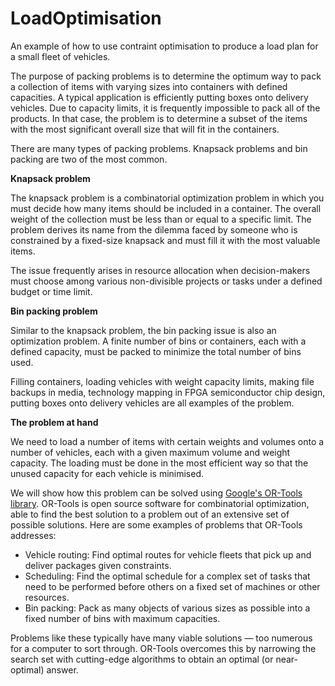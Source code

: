 # LoadOptimisation
An example of how to use contraint optimisation to produce a load plan for a small fleet of vehicles.

The purpose of packing problems is to determine the optimum way to pack a collection of items with varying sizes into containers with defined capacities. A typical application is efficiently putting boxes onto delivery vehicles. Due to capacity limits, it is frequently impossible to pack all of the products. In that case, the problem is to determine a subset of the items with the most significant overall size that will fit in the containers.

There are many types of packing problems. Knapsack problems and bin packing are two of the most common.

**Knapsack problem**

The knapsack problem is a combinatorial optimization problem in which you must decide how many items should be included in a container. The overall weight of the collection must be less than or equal to a specific limit. The problem derives its name from the dilemma faced by someone who is constrained by a fixed-size knapsack and must fill it with the most valuable items.

The issue frequently arises in resource allocation when decision-makers must choose among various non-divisible projects or tasks under a defined budget or time limit.

**Bin packing problem**

Similar to the knapsack problem, the bin packing issue is also an optimization problem. A finite number of bins or containers, each with a defined capacity, must be packed to minimize the total number of bins used.

Filling containers, loading vehicles with weight capacity limits, making file backups in media, technology mapping in FPGA semiconductor chip design, putting boxes onto delivery vehicles are all examples of the problem.

**The problem at hand**

We need to load a number of items with certain weights and volumes onto a number of vehicles, each with a given maximum volume and weight capacity. The loading must be done in the most efficient way so that the unused capacity for each vehicle is minimised.

We will show how this problem can be solved using [Google's OR-Tools library](https://developers.google.com/optimization). 
OR-Tools is open source software for combinatorial optimization, able to find the best solution to a problem out of an extensive set of possible solutions. Here are some examples of problems that OR-Tools addresses:

* Vehicle routing: Find optimal routes for vehicle fleets that pick up and deliver packages given constraints.
* Scheduling: Find the optimal schedule for a complex set of tasks that need to be performed before others on a fixed set of machines or other resources.
* Bin packing: Pack as many objects of various sizes as possible into a fixed number of bins with maximum capacities.

Problems like these typically have many viable solutions — too numerous for a computer to sort through. OR-Tools overcomes this by narrowing the search set with cutting-edge algorithms to obtain an optimal (or near-optimal) answer.
